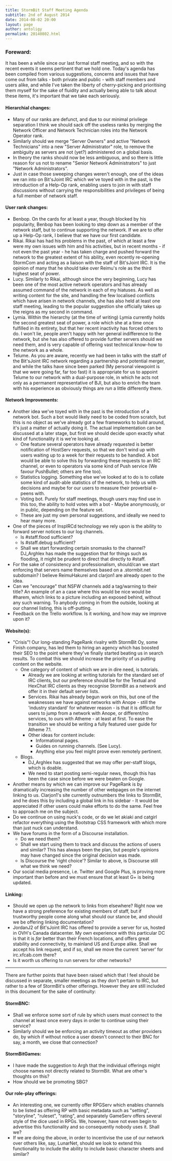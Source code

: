 ```yaml
---
title: StormBit Staff Meeting Agenda
subtitle: 2nd of August 2014
date: 2014-08-02 20:00
layout: page
author: antoligy
permalink: 20140802.html
---
```


### Foreward: ###

It has been a while since our last formal staff meeting, and so with the recent events it seems pertinent that we hold one.  Today's agenda has been compiled from various suggestions, concerns and issues that have come out from talks - both private and public - with staff members and users alike, and while I've taken the liberty of cherry-picking and prioritising them myself for the sake of fluidity and actually being able to talk about these items, it's important that we take each seriously.


#### Hierarchial changes: ####

- Many of our ranks are defunct, and due to our minimal privilege separation I think we should sack off the useless ranks by merging the Network Officer and Network Technician roles into the Network Operator rank. 
- Similarly should we merge "Server Owners" and active "Network Technicians" into a new "Server Administrator" role, to remove the ambiguity as servers are not (yet?) administered on a global basis.
- In theory the ranks should now be less ambiguous, and so there is little reason for us not to rename "Senior Network Administrators" to just "Network Administrators".
- Just in case those sweeping changes weren't enough, one of the ideas we ran into on Bit'sJoint IRC which we've toyed with in the past, is the introduction of a Help-Op rank, enabling users to join in with staff discussions without carrying the responsibilities and privileges of being a full member of network staff.


#### User rank changes: ####

- Benbop.  On the cards for at least a year, though blocked by his popularity, Benbop has been looking to step down as a member of the network staff, but to continue supporting the network.  If we are to offer up a Help-Op rank, I believe that we have our first candidate.
- Rikai. Rikai has had his problems in the past, of which at least a few were my own issues with him and his activities, but in recent months - if not even the past year - he has taken charge and pushed forward the network to the greatest extent of his ability, even recently re-opening StormCom and acting as a liaison with the staff of Bit'sJoint IRC.  It is the opinion of many that he should take over Reimu's role as the third highest seat of power.
- Lucy.  Similarly to Rikai, although since the very beginning, Lucy has been one of the most active network operators and has already assumed command of the network in each of my hiatuses.  As well as writing content for the site, and handling the few localised conflicts which have arisen in network channels, she has also held at least one staff meeting, leading to the popular suggestion she officially takes up the reigns as my second in command.  
- Lymia. Within the hierarchy (at the time of writing) Lymia currently holds the second greatest seat of power, a role which she at a time once fulfilled in its entirety, but that her recent inactivity has forced others to do.  I won't lie, people aren't happy with her general indifference to the network, but she has also offered to provide further servers should we need them, and is very capable of offering vast technical know-how to the network as a whole.
- Telume.  As you are aware, recently we had been in talks with the staff of the Bit'sJoint IRC network regarding a partnership and potential merger, and while the talks have since been parked (My personal viewpoint is that we were going far, far too fast) it is appropriate for us to appoint Telume to our network with a dual-purpose role, in which he acts not only as a permanent representative of BJI, but also to enrich the team with his experience as obviously things are _run_ a little differently there.


#### Network Improvements:  ####

- Another idea we've toyed with in the past is the introduction of a network bot.  Such a bot would likely need to be coded from scratch, but this is no object as we've already got a few frameworks to build around, it's just a matter of actually doing it.  The actual implementation can be discussed at a later stage, but first we should decide upon exactly what kind of functionality it is we're looking at.
  - One feature several operators have already requested is better notification of HostServ requests, so that we don't wind up with users waiting up to a week for their requests to be handled.  A bot would be able to solve this by forwarding these requests to an IRC channel, or even to operators via some kind of Push service (We favour PushBullet; others are fine too).
  - Statistics logging.  Something else we've looked at to do is to collate some kind of audit-able statistics of the network, to help us with decisions and maybe for our users to measure their proverbial e-peens with.
  - Voting bot.  Purely for staff meetings, though users may find use in this too, the ability to hold votes with a bot - Maybe anonymously, or in public, depending on the feature set.
  - These are just my own personal suggestions, and ideally we need to hear many more.
- One of the pieces of InspIRCd technology we rely upon is the ability to forward server notices to our log channels.
  - Is #staff.flood sufficient?
  - Is #staff.debug sufficient?
  - Shall we start forwarding certain snomasks to the channel?  DJ_Arghlex has made the suggestion that for things such as flooding, it might be prudent to direct that directly to #staff.
- For the sake of consistency and professionalism, should/can we start enforcing that servers name themselves based on a .stormbit.net subdomain?  I believe ReimuHakurei and clarjon1 are already open to the idea.
- Can we "encourage" that NSFW channels add a tag/warning to their title?  An example of an a case where this would be nice would be #harem, which links to a picture including an exposed behind, without any such warning.  To anybody coming in from the outside, looking at our channel listing, this is off-putting.
- Feedback on the Trello workflow.  Is it working, and how may we improve upon it?


#### Website(s): ####

- "Crisis"!  Our long-standing PageRank rivalry with StormBit Oy, some Finish company, has led them to hiring an agency which has boosted their SEO to the point where they've finally started beating us in search results.  To combat this we should increase the priority of us putting content on the website.
  - One category of content of which we are in dire need, is tutorials.
    - Already we are looking at writing tutorials for the standard set of IRC clients, but our preference should be for the Textual and HexChat IRC clients as they recognise StormBit as a network and offer it in their default server lists.
    - Services.  Rikai has already begun work on this, but one of the weaknesses we have against networks with Anope - still the 'industry standard' for whatever reason - is that it is difficult for users to jump from a network with Anope, or different/no services, to ours with Atheme - at least at first.  To ease the transition we should be writing a fully featured user guide for Atheme 7.1.
    - Other ideas for content include:
      - Informational pages.
      - Guides on running channels. (See Lucy).
      - Anything else you feel might prove even remotely pertinent.
  - Blogs.
    - DJ_Arghlex has suggested that we may offer per-staff blogs, which is doable.
    - We need to start posting semi-regular news, though this has been the case since before we were beaten on Google.
- Another means by which we can improve our PageRank is by dramatically increasing the number of other webpages on the internet linking to us.  Clarjon1's site currently outnumbers the links to StormBit, and he does this by including a global link in his sidebar - It would be appreciated if other users could make efforts to do the same.  Feel free to approach me on the subject.
- Do we continue on using nuck's code, or do we let akiaki and catgirl refactor everything using the Bootstrap CSS framework with which more than just nuck can understand.
- We have forums in the form of a Discourse installation.
  - Do we need them?
  - Shall we start using them to track and discuss the actions of users and similar?  This has always been the plan, but people's opinions may have changed since the original decision was made.
  - Is Discourse the 'right choice'?  Similar to above, is Discourse still what we think we need?
- Our social media presence, i.e. Twitter and Google Plus, is proving more important than before and we must ensure that at least G+ is being updated.


#### Linking: ####

- Should we open up the network to links from elsewhere?  Right now we have a strong preference for existing members of staff, but if trustworthy people come along what should our stance be, and should we be offering linking documentation?
- JordanJ2 of Bit'sJoint IRC has offered to provide a server for us, hosted in OVH's Canada datacenter.  My own experience with this particular DC is that it is _far_ better than their French locations, and offers great stability and connectivity, to mainland US and Europe alike.  Shall we accept his link request, and if so, shall we move the current 'server' for irc.xfcab.com there?
- Is it worth us offering to run servers for other networks?


----


There are further points that have been raised which that I feel should be discussed in separate, smaller meetings as they don't pertain to IRC, but rather to a few of StormBit's other offerings.  However they are still included in this document for the sake of continuity:

#### StormBNC: ####

- Shall we enforce some sort of rule by which users must connect to the channel at least once every <X> days in order to continue using their service?
- Similarly should we be enforcing an activity timeout as other providers do, by which if without notice a user doesn't connect to their BNC for say, a month, we close that connection?


#### StormBitGames: ####

- I have made the suggestion to Argh that the individual offerings might choose names not directly related to StormBit.  What are other's thoughts on this?
- How should we be promoting SBG?


#### Our role-play offerings: ####

- An interesting one, we currently offer RPGServ which enables channels to be listed as offering RP with basic metadata such as "setting", "storyline", "ruleset", "rating", and separately GameServ offers several style of the dice used in RPGs.  We, however, have not even begin to advertise this functionality and so consequently nobody uses it.  Shall we?
- If we are doing the above, in order to incentivise the use of our network over others like, say, LunarNet, should we look to extend this functionality to include the ability to include basic character sheets and similar?